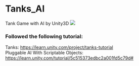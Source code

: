 # Tanks_AI
Tank Game with AI by Unity3D
![](https://connect-prd-cdn.unity.com/20190226/learn/images/20a89564-4f8e-4e80-adeb-c4bf8a46612f_Project_and_Tutorials_Tanks_Tutorial_1920x1080_Tutorial_1.jpg)
### Followed the following tutorial:
Tanks: https://learn.unity.com/project/tanks-tutorial<br />
Pluggable AI With Scriptable Objects: https://learn.unity.com/tutorial/5c515373edbc2a001fd5c79d#
